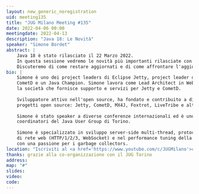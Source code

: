 ```yaml
---
layout: new_generic_noregistration
uid: meeting135
title: "JUG Milano Meeting #135"
date: 2022-04-06 00:00
meetingdate: 2022-04-13
description: "Java 18: Le Novità"
speaker: "Simone Bordet"
abstract: |
    Java 18 è stato rilasciato il 22 Marzo 2022.
    In questa sessione vedremo le novità più importanti rilasciate con Java 18, con uno sguardo alle novità che potrebbero arrivare in futuro.
    Discuteremo di come restare aggiornati e di come affrontare l'aggiornamento da Java 8 a Java 11/17.
bio: |
    Simone è uno dei project leaders di Eclipse Jetty, project leader di
    CometD e un Java Champion. Simone lavora come Lead Architect in Webtide,
    la società che fornisce supporto e servizi per Jetty e CometD.
    
    Sviluppatore attivo nell'open source, ha fondato e contribuito a diversi
    progetti open source: Jetty, CometD, MX4J, Foxtrot, LiveTribe e altri.
    
    Simone è stato speaker a diverse conferenze internazionali ed è uno dei
    coordinatori del Java User Group di Torino.
    
    Simone è specializzato in sviluppo server-side multi-thread, protocolli
    di rete web (HTTP/1/2/3, WebSocket) e nel performance tuning della JVM,
    con una passione per i garbage collectors.
location: "Iscriviti al <a href='https://www.youtube.com/c/JUGMilano'>canale YouTube di JUG Milano</a> e <a href='https://www.youtube.com/c/JUGTorino'>JUG Torino</a> e <b>clicca la campanella</b> su YouTube: riceverai notifica direttamente da YouTube quando saremo live!"
thanks: grazie alla co-organizzazione con il JUG Torino 
address: 
map: "#"
slides: 
video: 
code:  
---
```

